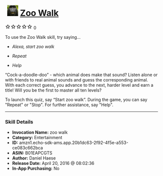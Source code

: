 # &nbsp;<img src="skill_icon" alt="Zoo Walk icon" width="36"> [Zoo Walk](http://alexa.amazon.com/#skills/amzn1.echo-sdk-ams.app.20b1dc63-2f92-4f5e-a553-ce083c662bca)
![0 stars](../../images/ic_star_border_black_18dp_1x.png)![0 stars](../../images/ic_star_border_black_18dp_1x.png)![0 stars](../../images/ic_star_border_black_18dp_1x.png)![0 stars](../../images/ic_star_border_black_18dp_1x.png)![0 stars](../../images/ic_star_border_black_18dp_1x.png) 0

To use the Zoo Walk skill, try saying...

* *Alexa, start zoo walk*

* *Repeat*

* *Help*

“Cock-a-doodle-doo” - which animal does make that sound? Listen alone or with friends to real animal sounds and guess the corresponding animal. With each correct guess, you advance to the next, harder level and earn a title! Will you be the first to master all ten levels?

To launch this quiz, say “Start zoo walk”. During the game, you can say "Repeat" or "Stop". For further assistance, say "Help".

***

### Skill Details

* **Invocation Name:** zoo walk
* **Category:** Entertainment
* **ID:** amzn1.echo-sdk-ams.app.20b1dc63-2f92-4f5e-a553-ce083c662bca
* **ASIN:** B01EAPCGTS
* **Author:** Daniel Haese
* **Release Date:** April 20, 2016 @ 08:02:36
* **In-App Purchasing:** No
